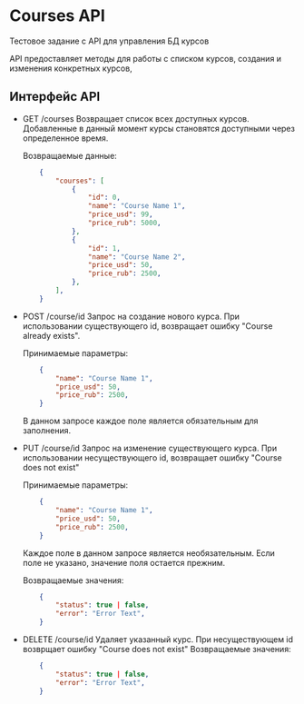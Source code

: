 # Courses API
Тестовое задание с API для управления БД курсов

API предоставляет методы для работы с списком курсов,
создания и изменения конкретных курсов, 

## Интерфейс API
- GET /courses
    Возвращает список всех доступных курсов.
    Добавленные в данный момент курсы становятся
    доступными через определенное время.

    Возвращаемые данные:
    ```json
        {
            "courses": [
                {
                    "id": 0,
                    "name": "Course Name 1",
                    "price_usd": 99,
                    "price_rub": 5000,
                },
                {
                    "id": 1,
                    "name": "Course Name 2",
                    "price_usd": 50,
                    "price_rub": 2500,
                },
            ],
        }
    ```

- POST /course/id
    Запрос на создание нового курса.
    При использовании существующего id, возвращает
    ошибку "Course already exists".

    Принимаемые параметры:
    ```json
        {
            "name": "Course Name 1",
            "price_usd": 50,
            "price_rub": 2500,
        }
    ```
    В данном запросе каждое поле является обязательным
    для заполнения.


- PUT /course/id
    Запрос на изменение существующего курса.
    При использовании несуществующего id, возвращает
    ошибку "Course does not exist"

    Принимаемые параметры:
    ```json
        {
            "name": "Course Name 1",
            "price_usd": 50,
            "price_rub": 2500,
        }
    ```

    Каждое поле в данном запросе является необязательным.
    Если поле не указано, значение поля остается прежним.

    Возвращаемые значения:
    ```json
        {
            "status": true | false,
            "error": "Error Text",
        }
    ```

- DELETE /course/id
    Удаляет указанный курс. При несуществующем id
    возврщает ошибку "Course does not exist"
    Возвращаемые значения:
    ```json
        {
            "status": true | false,
            "error": "Error Text",
        }
    ```

